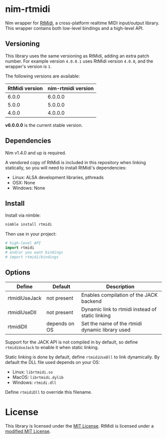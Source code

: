 
# nim-rtmidi

Nim wrapper for [RtMidi](https://www.music.mcgill.ca/~gary/rtmidi/), a
cross-platform realtime MIDI input/output library. This wrapper contains both
low-level bindings and a high-level API. 

## Versioning

This library uses the same versioning as RtMidi, adding an extra patch number.
For example version `4.0.0.1` uses RtMidi version `4.0.0`, and the wrapper's
version is `1`.

The following versions are available:

| RtMidi version | nim-rtmidi version |
|----------------|--------------------|
| 6.0.0          | 6.0.0.0            |
| 5.0.0          | 5.0.0.0            |
| 4.0.0          | 4.0.0.0            |

**v6.0.0.0** is the current stable version.

## Dependencies

Nim v1.4.0 and up is required.

A vendored copy of RtMidi is included in this repository when linking
statically, so you will need to install RtMidi's dependencies:

 - Linux:   ALSA development libraries, pthreads
 - OSX:     None
 - Windows: None

## Install

Install via nimble:

```sh
nimble install rtmidi
```

Then use in your project:

```nim
# high-level API
import rtmidi
# and/or you want bindings
# import rtmidi/bindings
```

## Options

| Define        | Default       | Description                                      |
|---------------|---------------|--------------------------------------------------|
| rtmidiUseJack | not present   | Enables compilation of the JACK backend          |
| rtmidiUseDll  | not present   | Dynamic link to rtmidi instead of static linking |
| rtmidiDll     | depends on OS | Set the name of the rtmidi dynamic library used  |

Support for the JACK API is not compiled in by default, so define
`rtmidiUseJack` to enable it when static linking.

Static linking is done by default, define `rtmidiUseDll` to link dynamically.
By default the DLL file used depends on your OS:

 - Linux: `librtmidi.so`
 - MacOS: `librtmidi.dylib`
 - Windows: `rtmidi.dll`

Define `rtmidiDll` to override this filename.

# License

This library is licensed under the [MIT License](./LICENSE). RtMidi is licensed under
a [modified MIT License](https://www.music.mcgill.ca/~gary/rtmidi/index.html#license).
